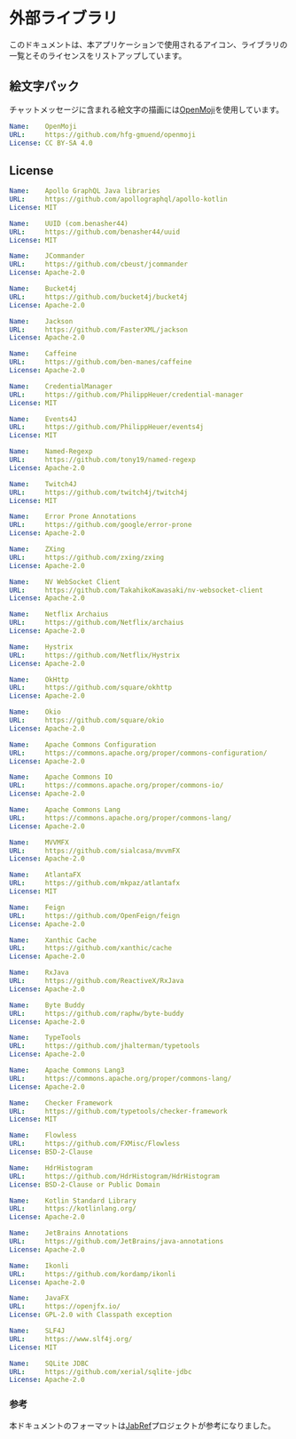 # 外部ライブラリ

このドキュメントは、本アプリケーションで使用されるアイコン、ライブラリの一覧とそのライセンスをリストアップしています。

## 絵文字パック

チャットメッセージに含まれる絵文字の描画には[OpenMoji](https://github.com/hfg-gmuend/openmoji)を使用しています。

```yaml
Name:    OpenMoji
URL:     https://github.com/hfg-gmuend/openmoji
License: CC BY-SA 4.0
```

## License

```yaml
Name:    Apollo GraphQL Java libraries
URL:     https://github.com/apollographql/apollo-kotlin
License: MIT
```

```yaml
Name:    UUID (com.benasher44)
URL:     https://github.com/benasher44/uuid
License: MIT
```

```yaml
Name:    JCommander
URL:     https://github.com/cbeust/jcommander
License: Apache-2.0
```

```yaml
Name:    Bucket4j
URL:     https://github.com/bucket4j/bucket4j
License: Apache-2.0
```

```yaml
Name:    Jackson
URL:     https://github.com/FasterXML/jackson
License: Apache-2.0
```

```yaml
Name:    Caffeine
URL:     https://github.com/ben-manes/caffeine
License: Apache-2.0
```

```yaml
Name:    CredentialManager
URL:     https://github.com/PhilippHeuer/credential-manager
License: MIT
```

```yaml
Name:    Events4J
URL:     https://github.com/PhilippHeuer/events4j
License: MIT
```

```yaml
Name:    Named-Regexp
URL:     https://github.com/tony19/named-regexp
License: Apache-2.0
```

```yaml
Name:    Twitch4J
URL:     https://github.com/twitch4j/twitch4j
License: MIT
```

```yaml
Name:    Error Prone Annotations
URL:     https://github.com/google/error-prone
License: Apache-2.0
```

```yaml
Name:    ZXing
URL:     https://github.com/zxing/zxing
License: Apache-2.0
```

```yaml
Name:    NV WebSocket Client
URL:     https://github.com/TakahikoKawasaki/nv-websocket-client
License: Apache-2.0
```

```yaml
Name:    Netflix Archaius
URL:     https://github.com/Netflix/archaius
License: Apache-2.0
```

```yaml
Name:    Hystrix
URL:     https://github.com/Netflix/Hystrix
License: Apache-2.0
```

```yaml
Name:    OkHttp
URL:     https://github.com/square/okhttp
License: Apache-2.0
```

```yaml
Name:    Okio
URL:     https://github.com/square/okio
License: Apache-2.0
```

```yaml
Name:    Apache Commons Configuration
URL:     https://commons.apache.org/proper/commons-configuration/
License: Apache-2.0
```

```yaml
Name:    Apache Commons IO
URL:     https://commons.apache.org/proper/commons-io/
License: Apache-2.0
```

```yaml
Name:    Apache Commons Lang
URL:     https://commons.apache.org/proper/commons-lang/
License: Apache-2.0
```

```yaml
Name:    MVVMFX
URL:     https://github.com/sialcasa/mvvmFX
License: Apache-2.0
```

```yaml
Name:    AtlantaFX
URL:     https://github.com/mkpaz/atlantafx
License: MIT
```

```yaml
Name:    Feign
URL:     https://github.com/OpenFeign/feign
License: Apache-2.0
```

```yaml
Name:    Xanthic Cache
URL:     https://github.com/xanthic/cache
License: Apache-2.0
```

```yaml
Name:    RxJava
URL:     https://github.com/ReactiveX/RxJava
License: Apache-2.0
```

```yaml
Name:    Byte Buddy
URL:     https://github.com/raphw/byte-buddy
License: Apache-2.0
```

```yaml
Name:    TypeTools
URL:     https://github.com/jhalterman/typetools
License: Apache-2.0
```

```yaml
Name:    Apache Commons Lang3
URL:     https://commons.apache.org/proper/commons-lang/
License: Apache-2.0
```

```yaml
Name:    Checker Framework
URL:     https://github.com/typetools/checker-framework
License: MIT
```

```yaml
Name:    Flowless
URL:     https://github.com/FXMisc/Flowless
License: BSD-2-Clause
```

```yaml
Name:    HdrHistogram
URL:     https://github.com/HdrHistogram/HdrHistogram
License: BSD-2-Clause or Public Domain
```

```yaml
Name:    Kotlin Standard Library
URL:     https://kotlinlang.org/
License: Apache-2.0
```

```yaml
Name:    JetBrains Annotations
URL:     https://github.com/JetBrains/java-annotations
License: Apache-2.0
```

```yaml
Name:    Ikonli
URL:     https://github.com/kordamp/ikonli
License: Apache-2.0
```

```yaml
Name:    JavaFX
URL:     https://openjfx.io/
License: GPL-2.0 with Classpath exception
```

```yaml
Name:    SLF4J
URL:     https://www.slf4j.org/
License: MIT
```

```yaml
Name:    SQLite JDBC
URL:     https://github.com/xerial/sqlite-jdbc
License: Apache-2.0
```


### 参考
本ドキュメントのフォーマットは[JabRef](https://github.com/JabRef/jabref)プロジェクトが参考になりました。